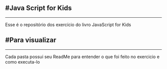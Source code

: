 ## #Java Script for Kids

---

Esse é o repositório dos exercício do livro JavaScript for Kids

## #Para visualizar

---

Cada pasta possui seu ReadMe para entender o que foi feito no exercicio e como executa-lo
